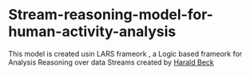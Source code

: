 # Stream-reasoning-model-for-human-activity-analysis
This model is created usin LARS frameork , a Logic based frameork for Analysis Reasoning over data Streams created by [Harald Beck](https://github.com/hbeck/ticker)
